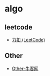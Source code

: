 # algo

## leetcode

* [力扣 (LeetCode)](https://leetcode-cn.com/problemset/all/)

## Other

* [Other-牛客网](https://www.nowcoder.com/ta/coding-interviews?page=1)